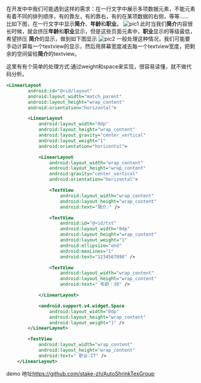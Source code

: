 在开发中中我们可能遇到这样的需求：在一行文字中展示多项数据元素，不能元素有着不同的排列顺序，有的靠左，有的靠右，有的在某项数据的右侧，等等……
比如下图，在一行文字中显示**简介**、**年龄**和**职业**。
![pic1](http://obitym8vu.bkt.clouddn.com/screenshot-2017-10-17_21.18.15.985.png)
此时当我们**简介**内容很长时候，就会挤压**年龄**和**职业**显示，但是这些页面元素中，**职业**显示的等级最低，希望挤压  **简介**的显示，做到如下图显示
![pic2](http://obitym8vu.bkt.clouddn.com/screenshot-2017-10-17_21.18.50.611.png)
一般处理这种情况，我们可能要手动计算每一个textview的显示，然后用屏幕宽度减去每一个textview宽度，把剩余的空间留给**简介**的textview。

这里有有个简单的处理方式:通过weight和space来实现，很容易读懂，就不做代码分析。

```xml
<LinearLayout
        android:id="@+id/layout"
        android:layout_width="match_parent"
        android:layout_height="wrap_content"
        android:orientation="horizontal">

        <LinearLayout
            android:layout_width="0dp"
            android:layout_height="wrap_content"
            android:layout_gravity="center_vertical"
            android:layout_weight="1"
            android:orientation="horizontal">

            <LinearLayout
                android:layout_width="wrap_content"
                android:layout_height="wrap_content"
                android:gravity="center_vertical"
                android:orientation="horizontal">

                <TextView
                    android:layout_width="wrap_content"
                    android:layout_height="wrap_content"
                    android:text="简介:" />

                <TextView
                    android:id="@+id/txt"
                    android:layout_width="0dp"
                    android:layout_height="wrap_content"
                    android:layout_weight="1"
                    android:ellipsize="end"
                    android:maxLines="1"
                    android:text="1234567890" />

                <TextView
                    android:layout_width="wrap_content"
                    android:layout_height="wrap_content"
                    android:text=" 年龄：30" />

            </LinearLayout>

            <android.support.v4.widget.Space
                android:layout_width="0dp"
                android:layout_height="wrap_content"
                android:layout_weight="1" />
        </LinearLayout>

        <TextView
            android:layout_width="wrap_content"
            android:layout_height="wrap_content"
            android:text=" 职业:IT" />
    </LinearLayout>
```
demo 地址<https://github.com/stake-zh/AutoShrinkTexGroup>
